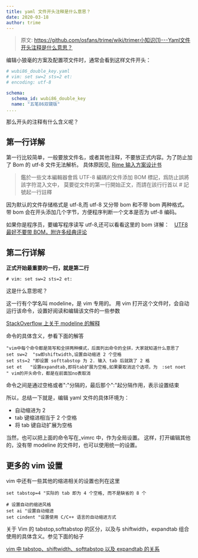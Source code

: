 ```yaml
---
title: yaml 文件开头注释是什么意思？
date: 2020-03-18
author: trime
---
```


> 原文: <https://github.com/osfans/trime/wiki/trimer小知识(1)---Yaml文件开头注释是什么意思？>

编辑小狼毫的方案及配置项文件时，通常会看到这样文件开头：

```yaml
# wubi86_double_key.yaml
# vim: set sw=2 sts=2 et:
# encoding: utf-8

schema:
  schema_id: wubi86_double_key
  name: "五笔86双键版"
....
```

那么开头的注释有什么含义呢？

## 第一行详解

第一行比较简单，一般要放文件名，或者其他注释，不要放正式内容。为了防止加了 Bom 的 utf-8 文件无法解析。
具体原因见, [ Rime 输入方案设计书](./RimeWithSchemata.md)

> 鑑於一些文本編輯器會爲 UTF-8 編碼的文件添加 BOM 標記，爲防止誤將該字符混入文中， 莫要從文件的第一行開始正文，而請在該行行首以 # 記號起一行註釋

因为默认的文件存储格式是 utf-8,而 utf-8 又分带 bom 和不带 bom 两种格式。
带 bom 会在开头添加几个字节，方便程序判断一个文本是否为 utf-8 编码。

如果你是程序员，要编写程序读写 utf-8,还可以看看这里的 bom 详解：　[UTF8 最好不要带 BOM，附许多经典评论](http://www.cnblogs.com/findumars/p/3620078.html)

## 第二行详解

**正式开始最重要的一行，就是第二行**

`# vim: set sw=2 sts=2 et: `

这是什么意思呢？

这一行有个学名叫 modeline，是 vim 专用的。
用 vim 打开这个文件时，会自动运行该命令，设置好阅读和编辑该文件的一些参数

[StackOverflow 上关于 modeline 的解释](http://stackoverflow.com/questions/7119824/what-is-vims-feature-name-for-this-vimsw-4ts-4et)

命令的具体含义，参看下面的解答



```
"vim中每个命令都是简写和全拼两种模式，后面列出命令的全拼，大家就知道什么意思了
set sw=2  "sw即shiftwidth,设置自动缩进 2 个空格
set sts=2 "即设置 softtabstop 为 2. 输入 tab 后就跳了 2 格
set et   "设置expandtab,即将tab扩展为空格,如果要取消这个选项，为　:set noet
" vim的开头命令，都是在前面加no表取消
```

命令之间是通过空格或者":"分隔的，最后那个":"起分隔作用，表示设置结束

所以，总结一下就是，编辑 yaml 文件的具体环境为：

- 自动缩进为 2
- tab 键缩进相当于 2 个空格
- 将 tab 键自动扩展为空格

当然，也可以把上面的命令写在\_vimrc 中，作为全局设置。
这样，打开编辑其他的，没有带 modeline 的文件时，也可以使用统一的设置。

## 更多的 vim 设置

vim 中还有一些其他的缩进相关的设置也列在这里

```
set tabstop=4 "实际的 tab 即为 4 个空格, 而不是缺省的 8 个

# 设置自动的缩进风格
set ai "设置自动缩进
set cindent "设置使用 C/C++ 语言的自动缩进方式
```

关于 Vim 的 tabstop,softtabstop 的区分，以及与 shiftwidth，expandtab 组合使用的具体含义。参见下面的帖子

[vim 中 tabstop、shiftwidth、softtabstop 以及 expandtab 的关系](http://blog.csdn.net/chenxiang6891/article/details/41348073)
